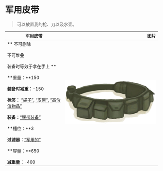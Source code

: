 # 军用皮带  
> 可以放置我的枪、刀以及水壶。  
  
  军用皮带  |   图片   
 ----  |  ----:   
 ** 不可删除 **<br><br>** 不可堆叠 **<br><br>** 装备时等效于拿在手上 **<br><br>**重量：**150<br><br>**装备时减重：**-150<br><br>**标签：**	[“袋子”](tag_Bag.md), [“皮带”](tag_Belt.md), [“高价值物品”](tag_Valuable.md)<br><br>**装备：**[“腰带装备”](eTag_Belt.md)<br><br>**槽位：**3<br><br>**过滤器：**[“军用的”](tag_Military.md)<br><br>**容量：**650<br><br>**减重量：**-400  |  <img decoding="async" src="Sprite/BeltMilitary.png" href="a.md" style="max-width:300px;max-height:300px;">   
  


<script>document.title="军用皮带 - 卡牌生存百科 Card Survival Wiki";</script>